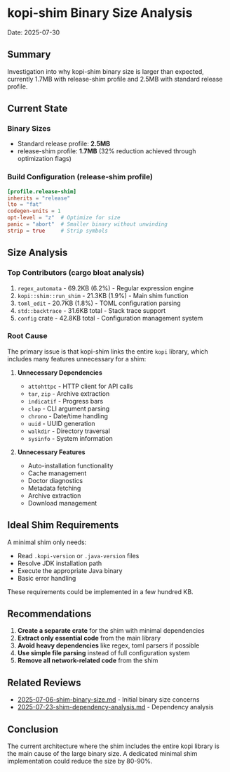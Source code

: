 # kopi-shim Binary Size Analysis

Date: 2025-07-30

## Summary

Investigation into why kopi-shim binary size is larger than expected, currently 1.7MB with release-shim profile and 2.5MB with standard release profile.

## Current State

### Binary Sizes

- Standard release profile: **2.5MB**
- release-shim profile: **1.7MB** (32% reduction achieved through optimization flags)

### Build Configuration (release-shim profile)

```toml
[profile.release-shim]
inherits = "release"
lto = "fat"
codegen-units = 1
opt-level = "z"  # Optimize for size
panic = "abort"  # Smaller binary without unwinding
strip = true     # Strip symbols
```

## Size Analysis

### Top Contributors (cargo bloat analysis)

1. `regex_automata` - 69.2KB (6.2%) - Regular expression engine
2. `kopi::shim::run_shim` - 21.3KB (1.9%) - Main shim function
3. `toml_edit` - 20.7KB (1.8%) - TOML configuration parsing
4. `std::backtrace` - 31.6KB total - Stack trace support
5. `config` crate - 42.8KB total - Configuration management system

### Root Cause

The primary issue is that kopi-shim links the entire `kopi` library, which includes many features unnecessary for a shim:

1. **Unnecessary Dependencies**
   - `attohttpc` - HTTP client for API calls
   - `tar`, `zip` - Archive extraction
   - `indicatif` - Progress bars
   - `clap` - CLI argument parsing
   - `chrono` - Date/time handling
   - `uuid` - UUID generation
   - `walkdir` - Directory traversal
   - `sysinfo` - System information

2. **Unnecessary Features**
   - Auto-installation functionality
   - Cache management
   - Doctor diagnostics
   - Metadata fetching
   - Archive extraction
   - Download management

## Ideal Shim Requirements

A minimal shim only needs:

- Read `.kopi-version` or `.java-version` files
- Resolve JDK installation path
- Execute the appropriate Java binary
- Basic error handling

These requirements could be implemented in a few hundred KB.

## Recommendations

1. **Create a separate crate** for the shim with minimal dependencies
2. **Extract only essential code** from the main library
3. **Avoid heavy dependencies** like regex, toml parsers if possible
4. **Use simple file parsing** instead of full configuration system
5. **Remove all network-related code** from the shim

## Related Reviews

- [2025-07-06-shim-binary-size.md](./2025-07-06-shim-binary-size.md) - Initial binary size concerns
- [2025-07-23-shim-dependency-analysis.md](./2025-07-23-shim-dependency-analysis.md) - Dependency analysis

## Conclusion

The current architecture where the shim includes the entire kopi library is the main cause of the large binary size. A dedicated minimal shim implementation could reduce the size by 80-90%.
